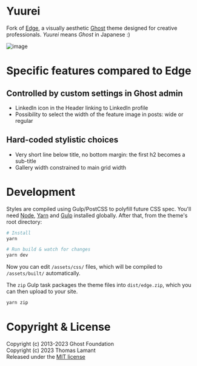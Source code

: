 # Yuurei

Fork of [Edge](https://github.com/TryGhost/Edge), a visually aesthetic [Ghost](https://github.com/TryGhost/Ghost) theme designed for creative professionals. _Yuurei_ means _Ghost_ in Japanese :)

![image](https://user-images.githubusercontent.com/10244927/216927801-12cfac1b-185f-4c62-80cc-0b9a4922018d.png)

# Specific features compared to Edge

## Controlled by custom settings in Ghost admin

- LinkedIn icon in the Header linking to LinkedIn profile
- Possibility to select the width of the feature image in posts: wide or regular

## Hard-coded stylistic choices

- Very short line below title, no bottom margin: the first h2 becomes a sub-title
- Gallery width constrained to main grid width

# Development

Styles are compiled using Gulp/PostCSS to polyfill future CSS spec. You'll need [Node](https://nodejs.org/), [Yarn](https://yarnpkg.com/) and [Gulp](https://gulpjs.com) installed globally. After that, from the theme's root directory:

```bash
# Install
yarn

# Run build & watch for changes
yarn dev
```

Now you can edit `/assets/css/` files, which will be compiled to `/assets/built/` automatically.

The `zip` Gulp task packages the theme files into `dist/edge.zip`, which you can then upload to your site.

```bash
yarn zip
```

# Copyright & License

Copyright (c) 2013-2023 Ghost Foundation  
Copyright (c) 2023 Thomas Lamant  
Released under the [MIT license](LICENSE)
